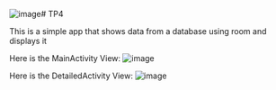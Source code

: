 ![image](https://github.com/YassineRaboudi007/TP4/assets/93160741/bd021676-e3cd-4978-9a14-6bfc75bd5428)# TP4

This is a simple app that shows data from a database using room and displays it 

Here is the MainActivity View:
![image](https://github.com/YassineRaboudi007/TP4/assets/93160741/ee394122-b497-4ec8-b18f-1998dd6fda02)

Here is the DetailedActivity View:
![image](https://github.com/YassineRaboudi007/TP4/assets/93160741/fa3c3021-c5d7-47fe-8391-2c7e076a01a6)
